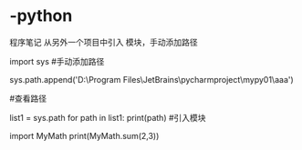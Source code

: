 # -python
程序笔记
从另外一个项目中引入 模块，手动添加路径

import sys
#手动添加路径

sys.path.append('D:\\Program Files\\JetBrains\\pycharmproject\\mypy01\\aaa')

#查看路径

list1 = sys.path
for path in list1:
    print(path)
#引入模块

import MyMath
print(MyMath.sum(2,3))
